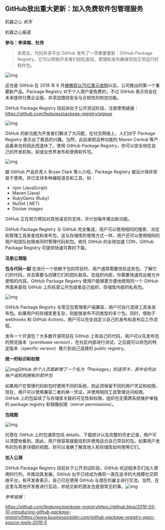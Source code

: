 ## GitHub放出重大更新：加入免费软件包管理服务

机器之心  *前天*

机器之心报道

**参与：李泽南、杜伟**

> 本周五，代码共享平台 GitHub 发布了一项重要更新：GitHub Package Registry，它可以帮助开发者们轻松查找、管理和发布确保项目正常运行的软件包。

![img](https://mmbiz.qpic.cn/mmbiz_png/KmXPKA19gW96VVlK0wTfxEMfEYibKb8ZBiaGyKsAywy7KyBVib6NwwW0SCicxbQt2iaBSWP2HGQRep5elLQZFhZ0ib1A/640?wx_fmt=png&wxfrom=5&wx_lazy=1&wx_co=1)

这也是 GitHub 在 2018 年 6 月[被微软以75亿美元收购](http://mp.weixin.qq.com/s?__biz=MzA3MzI4MjgzMw==&mid=2650743216&idx=3&sn=a4cc5c55f7bb96dc5d0825450e6fa887&chksm=871ae5ceb06d6cd8154a6bba8b17ee82dcf9824ceeca1ce64647026a5be6e0d863445031c6be&scene=21#wechat_redirect)以后，公司推出的第一个重要新产品。Package Registry 对于个人用户是免费的，不过 GitHub 表示将会在未来提供付费企业版，并添加围绕安全与合规性的附加功能。

GitHub Package Registry 目前尚处于公开测试阶段，注册使用链接：https://github.com/features/package-registry/signup


![img](https://mmbiz.qpic.cn/mmbiz_png/KmXPKA19gW96VVlK0wTfxEMfEYibKb8ZBWTUZPvpnC0zGYiaBmmpib7IibBibMTAQ7N5SOOWZibTHZ5LITAMbwZyVyQA/640?wx_fmt=png&wxfrom=5&wx_lazy=1&wx_co=1)

GitHub 的新功能为开发者们解决了大问题，在社交网络上，人们对于 Package Registry 表示出了极高的兴趣。当然，此前承担这种功能的 Maven Central 等产品看来也将因此而退休了。使用 GitHub Package Registry，你可以安全地在自己的开发机构，抑或全世界发布和使用软件包。

![img](https://mmbiz.qpic.cn/mmbiz_png/KmXPKA19gW96VVlK0wTfxEMfEYibKb8ZBRQiaLgHNTTUUCAw49epUJey9ddFfwIibbnpwIxUdoSRK7Qkq4NI6KzkQ/640?wx_fmt=png&wxfrom=5&wx_lazy=1&wx_co=1)



据 GitHub 产品负责人 Bryan Clark 等人介绍，Package Registry 被设计得非常易于使用，并已支持多种编程语言和工具，如：



- npm (JavaScript)
- Maven (Java)
- RubyGems (Ruby)
- NuGet (.NET)
- Docker images


GitHub 正在努力增加对其他语言的支持，并计划每年推出新功能。

GitHub Package Registry 与 GitHub 完全集成，用户可以使用相同的搜索、浏览和管理工具来查找和发布包，这与存储库的使用方式一样。用户还可以使用相同的用户和团队权限来同时管理代码和包。依托 GitHub 的全球加速 CDN，GitHub Package Registry 可提供快速可靠的下载。



**注册公测版**



**包与代码一起**
在进行一个依赖于包的项目时，用户通常需要信任这些包，了解它们的代码，并且需要与创建它们的团队联系。在组织内部，你需要快速找出被允许使用的内容。GitHub Package Registry 使用户能够更方便地使用同一个 GitHub 界面来查找 GitHub 上的任意公共包或者自己组织、存储库内部的私有包。

![img](https://mmbiz.qpic.cn/mmbiz_png/KmXPKA19gW96VVlK0wTfxEMfEYibKb8ZBFUWvzaibmwu984kDk2zYJqcKxXwasjticahHyx0PhzMWeAnCpXxkS7gQ/640?wx_fmt=png&wxfrom=5&wx_lazy=1&wx_co=1)

GitHub Package Registry 与常见包管理客户端兼容，用户可自行选择工具来发布包。如果用户的存储库更复杂，则能够发布不同类型的多个包。同时，借助于 webhooks 和 GitHub Actions，用户可以完全自定义自己的发布和发布后工作流程。

发布一个开源包？大多数开源项目在 GitHub 上有自己的代码，用户可以先发布包的预览版本（prerelease version），在社区内部进行测试，之后就可以将包的特定版本（specific version）推介到自己选择的 public registry。



**统一的标识和权限**



![img](https://mmbiz.qpic.cn/mmbiz_png/KmXPKA19gW96VVlK0wTfxEMfEYibKb8ZBPEeZJXUGgV4E1dfK3nIuwNHoaZ9prBcia98Xtxrlf75IYDHu0giasZyw/640?wx_fmt=png&wxfrom=5&wx_lazy=1&wx_co=1)*GitHub 的个人页面新增了一个名为「Packages」的选项卡，其中会列出帐户或机构拥有的软件包*



如果用户在管理代码和包时使用不同的系统，则必须保留不同的用户凭证和权限。现在，用户可以使用兼容二者的单一凭证，并使用相同工具管理访问权限。GitHub 上的包延续了与存储库关联的可见性和权限，组织也无需跨系统维护单独的 package registry 和镜像权限（mirror permissions）。



**包视图**


![img](https://mmbiz.qpic.cn/mmbiz_png/KmXPKA19gW96VVlK0wTfxEMfEYibKb8ZBBCm6REbSpQhUGt1avLD3uc6hXzFiaNMpE64uibdXwl5HVL9DGKSU6CGg/640?wx_fmt=png&wxfrom=5&wx_lazy=1&wx_co=1)



托管在 GitHub 上的包通常包括 details、下载统计以及完整的历史记录，用户可以清楚地看到。因此，用户很容易就能找到并使用适合自己项目的包。如果用户发布的包有更详细的视图，则可以准确了解其他人和存储库如何使用它们。



**加入公测**



GitHub Package Registry 目前处于公开测试阶段，GitHub 欢迎程序员们加入使用的行列，并推动其发展。GitHub 似乎已经成为微软一直在追寻的大规模社交网络平台，有开发者表示，自己已在使用 GitHub 与潜在的雇主进行交流。当然，在这里与其他开发者进行互动，并结交新的朋友也是很常见的事。*![img](https://mmbiz.qpic.cn/mmbiz_png/KmXPKA19gW8Zfpicd40EribGuaFicDBCRH6IOu1Rnc4T3W3J1wE0j6kQ6GorRSgicib0fmNrj3yzlokup2jia9Z0YVeA/640?wx_fmt=png&wxfrom=5&wx_lazy=1&wx_co=1)*



*参考链接：*

*https://github.com/features/package-registryhttps://github.blog/2019-05-10-introducing-github-package-registry/https://www.businessinsider.com/github-package-registry-open-source-tools-2019-5*